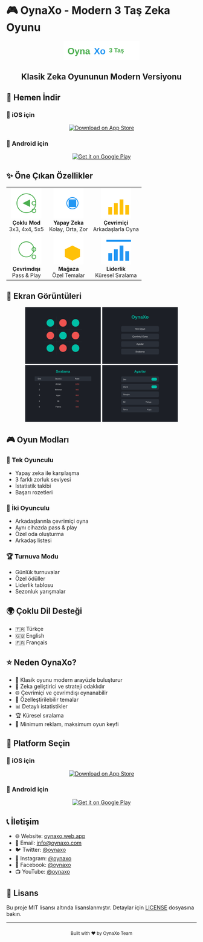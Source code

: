 # 🎮 OynaXo - Modern 3 Taş Zeka Oyunu

<div align="center">
  <img src="public/images/logo.svg" alt="OynaXo Logo" width="200"/>
  
  <h2>Klasik Zeka Oyununun Modern Versiyonu</h2>
</div>

## 📱 Hemen İndir

### 🍎 iOS için
<div align="center">
  <a href="https://apps.apple.com/app/oynaxo">
    <img src="https://developer.apple.com/assets/elements/badges/download-on-the-app-store.svg" alt="Download on App Store" width="200"/>
  </a>
</div>

### 🤖 Android için
<div align="center">
  <a href="https://play.google.com/store/apps/details?id=com.oynaxo">
    <img src="https://play.google.com/intl/en_us/badges/static/images/badges/tr-get.png" alt="Get it on Google Play" width="200"/>
  </a>
</div>

## ✨ Öne Çıkan Özellikler

<div align="center">
  <table>
    <tr>
      <td align="center">
        <img src="public/images/feature1.svg" width="80"/>
        <br/>
        <b>Çoklu Mod</b>
        <br/>
        3x3, 4x4, 5x5
      </td>
      <td align="center">
        <img src="public/images/feature2.svg" width="80"/>
        <br/>
        <b>Yapay Zeka</b>
        <br/>
        Kolay, Orta, Zor
      </td>
      <td align="center">
        <img src="public/images/feature3.svg" width="80"/>
        <br/>
        <b>Çevrimiçi</b>
        <br/>
        Arkadaşlarla Oyna
      </td>
    </tr>
    <tr>
      <td align="center">
        <img src="public/images/feature4.svg" width="80"/>
        <br/>
        <b>Çevrimdışı</b>
        <br/>
        Pass & Play
      </td>
      <td align="center">
        <img src="public/images/feature5.svg" width="80"/>
        <br/>
        <b>Mağaza</b>
        <br/>
        Özel Temalar
      </td>
      <td align="center">
        <img src="public/images/feature6.svg" width="80"/>
        <br/>
        <b>Liderlik</b>
        <br/>
        Küresel Sıralama
      </td>
    </tr>
  </table>
</div>

## 📱 Ekran Görüntüleri

<div align="center">
  <img src="public/images/screenshot1.svg" width="200"/>
  <img src="public/images/screenshot2.svg" width="200"/>
  <img src="public/images/screenshot3.svg" width="200"/>
  <img src="public/images/screenshot4.svg" width="200"/>
</div>

## 🎮 Oyun Modları

### 🤖 Tek Oyunculu
- Yapay zeka ile karşılaşma
- 3 farklı zorluk seviyesi
- İstatistik takibi
- Başarı rozetleri

### 👥 İki Oyunculu
- Arkadaşlarınla çevrimiçi oyna
- Aynı cihazda pass & play
- Özel oda oluşturma
- Arkadaş listesi

### 🏆 Turnuva Modu
- Günlük turnuvalar
- Özel ödüller
- Liderlik tablosu
- Sezonluk yarışmalar

## 🌍 Çoklu Dil Desteği

- 🇹🇷 Türkçe
- 🇬🇧 English
- 🇫🇷 Français

## ⭐ Neden OynaXo?

- 🎯 Klasik oyunu modern arayüzle buluşturur
- 🧠 Zeka geliştirici ve strateji odaklıdır
- 🌐 Çevrimiçi ve çevrimdışı oynanabilir
- 🎨 Özelleştirilebilir temalar
- 📊 Detaylı istatistikler
- 🏆 Küresel sıralama
- 💫 Minimum reklam, maksimum oyun keyfi

## 📱 Platform Seçin

### 🍎 iOS için
<div align="center">
  <a href="https://apps.apple.com/app/oynaxo">
    <img src="https://developer.apple.com/assets/elements/badges/download-on-the-app-store.svg" alt="Download on App Store" width="200"/>
  </a>
</div>

### 🤖 Android için
<div align="center">
  <a href="https://play.google.com/store/apps/details?id=com.oynaxo">
    <img src="https://play.google.com/intl/en_us/badges/static/images/badges/tr-get.png" alt="Get it on Google Play" width="200"/>
  </a>
</div>

## 📞 İletişim

- 🌐 Website: [oynaxo.web.app](https://oynaxo.web.app)
- 📧 Email: info@oynaxo.com
- 🐦 Twitter: [@oynaxo](https://twitter.com/oynaxo)
- 📸 Instagram: [@oynaxo](https://instagram.com/oynaxo)
- 📘 Facebook: [@oynaxo](https://facebook.com/oynaxo)
- 📺 YouTube: [@oynaxo](https://youtube.com/@oynaxo)

## 📝 Lisans

Bu proje MIT lisansı altında lisanslanmıştır. Detaylar için [LICENSE](LICENSE) dosyasına bakın.

---

<div align="center">
  <sub>Built with ❤️ by OynaXo Team</sub>
</div> 